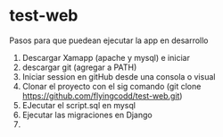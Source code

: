 # test-web
Pasos para que puedean ejecutar la app en desarrollo
1. Descargar Xamapp (apache y mysql) e iniciar
2. descargar git (agregar a PATH)
3. Iniciar session en gitHub desde una consola o visual
4. Clonar el proyecto con el sig comando (git clone https://github.com/flyingcodd/test-web.git)
5. EJecutar el script.sql en mysql
6. Ejecutar las migraciones en Django
7. 
